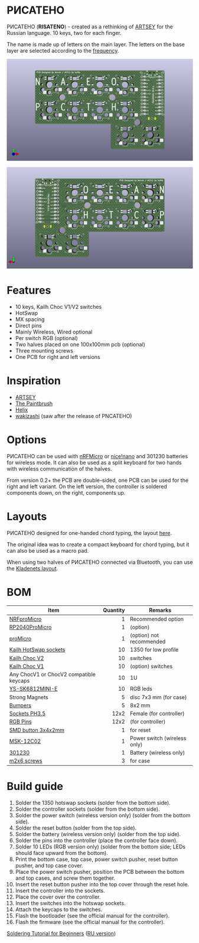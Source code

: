# РИСАТЕНО

РИСАТЕНО (__RISATENO__) - created as a rethinking of [ARTSEY](https://artsey.io/) for the Russian language. 10 keys, two for each finger.

The name is made up of letters on the main layer. The letters on the base layer are selected according to the [frequency](https://ru.wikipedia.org/wiki/%D0%A7%D0%B0%D1%81%D1%82%D0%BE%D1%82%D0%BD%D0%BE%D1%81%D1%82%D1%8C).

![front](pcb/PNCATEHO_v5/renders/front.png)

![back](pcb/PNCATEHO_v5/renders/back.png)

# Features

* 10 keys, Kailh Choc V1/V2 switches
* HotSwap
* MX spacing
* Direct pins 
* Mainly Wireless, Wired optional
* Per switch RGB (optional)
* Two halves placed on one 100x100mm pcb (optional)
* Three mounting screws
* One PCB for right and left versions

# Inspiration

* [ARTSEY](https://artsey.io/)
* [The Paintbrush](https://github.com/artseyio/thepaintbrush)
* [Helix](https://github.com/MakotoKurauchi/helix)
* [wakizashi](https://klava.wiki/hypha/%D0%BA%D0%BB%D0%B0%D0%B2%D0%B8%D0%B0%D1%82%D1%83%D1%80%D1%8B/%D0%B2%D0%B0%D0%BA%D0%B8%D0%B4%D0%B7%D0%B0%D1%81%D0%B8) (saw after the release of PNCATEHO)

# Options

РИСАТЕНО can be used with [nRFMicro](https://github.com/joric/nrfmicro) or [nice!nano](https://nicekeyboards.com/nice-nano/) and 301230 batteries for wireless mode. It can also be used as a split keyboard for two hands with wireless communication of the halves.

From version 0.2+ the PCB are double-sided, one PCB can be used for the right and left variant. On the left version, the controller is soldered components down, on the right, components up.

# Layouts

РИСАТЕНО designed for one-handed chord typing, the layout [here](http://www.keyboard-layout-editor.com/#/gists/019e404b4ab5db93cd75010ad90777a4). 

The original idea was to create a compact keyboard for chord typing, but it can also be used as a macro pad.

When using two halves of РИСАТЕНО connected via Bluetooth, you can use the [Kladenets layout](https://ibnteo.github.io/kladenets/).

# BOM

| Item                                                                       | Quantity | Remarks                              |
| -------------------------------------------------------------------------- | -------: | ------------------------------------ |
| [NRFproMicro](https://aliexpress.com/item/1005007088422530.html)           | 1        | Recommended option                   |
| [RP2040ProMicro](https://aliexpress.com/item/1005006787060405.html)        | 1        | (option)                             |
| [proMicro](https://aliexpress.com/item/32840365436.html)                   | 1        | (option) not recommended             |
| [Kailh HotSwap sockets](https://aliexpress.com/item/1005003873653184.html) | 10       | 1350 for low profile                 |
| [Kailh Choc V2](https://aliexpress.com/item/1005008651091078.html)         | 10       | switches                             |
| [Kailh Choc V1](https://aliexpress.com/item/32959996455.html)              | 10       | (option) switches                    |
| Any ChocV1 or ChocV2 compatible keycaps                                    | 10       | 1U                                   |
| [YS-SK6812MINI-E](https://aliexpress.comj/item/4000475685852.html)         | 10       | RGB leds                             |
| Strong Magnets                                                             | 5        | disc 7x3 mm (for case)               |
| [Bumpers](https://aliexpress.com/item/4001188580018.html)                  | 5        | 8x2 mm                               |
| [Sockets PH3.5](https://aliexpress.com/item/1005006673257121.html)         | 12x2     | Female (for controller)              |
| [RGB Pins](https://aliexpress.com/item/1005006359264558.html)              | 12x2     | (for controller)                     |
| [SMD button 3x4x2mm](https://aliexpress.com/item/1005008598353804.html)    | 1        | for reset                            |
| [MSK-12C02](https://aliexpress.com/item/1005006710234187.html)             | 1        | Power switch  (wireless only)        |
| [301230](https://aliexpress.com/item/32732458079.html)                     | 1        | Battery  (wireless only)             |
| [m2x6 screws](https://aliexpress.com/item/1005002136927329.html)           | 3        | for case                             |

# Build guide

1. Solder the 1350 hotswap sockets (solder from the bottom side).
2. Solder the controller sockets (solder from the bottom side).
3. Solder the power switch (wireless version only) (solder from the bottom side).
4. Solder the reset button (solder from the top side).
5. Solder the battery (wireless version only) (solder from the top side).
6. Solder the pins into the controller (place the controller face down).
7. Solder 10 LEDs (RGB version only) (solder from the bottom side; LEDs should face upward from the bottom).
8. Print the bottom case, top case, power switch pusher, reset button pusher, and top case cover.
9. Place the power switch pusher, position the PCB between the bottom and top cases, and screw them together.
10. Insert the reset button pusher into the top cover through the reset hole.
11. Insert the controller into the sockets.
12. Place the cover over the controller.
13. Insert the switches into the hotswap sockets.
14. Attach the keycaps to the switches.
15. Flash the bootloader (see the official manual for the controller).
16. Flash the firmware (see the official manual for the controller).

[Soldering Tutorial for Beginners](https://mightyohm.com/files/soldercomic/FullSolderComic_EN.pdf) ([RU version](https://sho0.neocities.org/downloads/komiks_payat_prosto.pdf))
